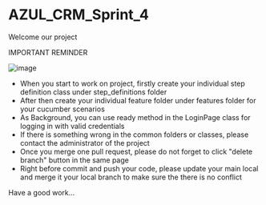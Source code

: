 # AZUL_CRM_Sprint_4


Welcome our project

IMPORTANT REMINDER

![image](https://user-images.githubusercontent.com/105225726/200518153-b2ffb71f-c1cb-4747-aabf-eee0184301b6.png)


  - When you start to work on project, firstly create your individual step definition class under step_definitions folder
  - After then create your individual feature folder under features folder for your cucumber scenarios
  - As Background, you can use ready method in the LoginPage class for logging in with valid credentials
  - If there is something wrong in the common folders or classes, please contact the administrator of the project
  - Once you merge one pull request, please do not forget to click "delete branch" button in the same page
  - Right before commit and push your code, please update your main local and merge it your local branch to make sure the there is no conflict
  
Have a good work...
